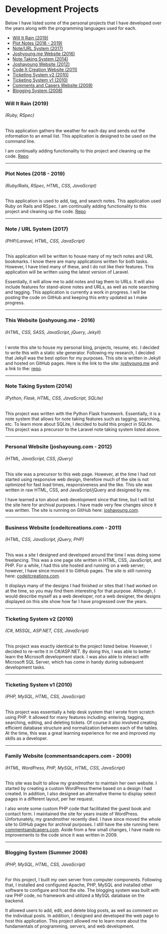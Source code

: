# Development Projects

Below I have listed some of the personal projects that I have developed over the years along with the programming languages used for each.
* [Will It Rain (2019)](#will_it_rain)
* [Plot Notes (2018 - 2019)](#plot_notes)
* [Note/URL System (2017)](#note_url_system)
* [Joshyoung.me Website (2016)](#joshyoung)
* [Note Taking System (2014)](#note_system_flask)
* [Joshayoung Website (2012)](#joshayoung)
* [Code It Creation Website (2011)](#codeitcreations)
* [Ticketing System v2 (2010)](#ticketing_system_alt)
* [Ticketing System v1 (2010)](#ticketing_system)
* [Comments and Capers Website (2009)](#commentsandcapers)
* [Blogging System (2008)](#blogging_system)

### <a name='will_it_rain'></a>Will It Rain (2019)
###### (Ruby, RSpec)
This application gathers the weather for each day and sends out the information to an email list. This application is designed to be used on the command line.

I am continually adding functionality to this project and cleaning up the code.
[Repo](https://github.com/joshayoung/will-it-rain-ruby)

---

### <a name='plot_notes'></a>Plot Notes (2018 - 2019)
###### (Ruby/Rails, RSpec, HTML, CSS, JavaScript)
This application is used to add, tag, and search notes. This application used Ruby on Rails and RSpec.
I am continually adding functionality to this project and cleaning up the code.
[Repo](https://github.com/joshayoung/plot-notes)

---

### <a name='note_url_system'></a>Note / URL System (2017)
###### (PHP/Laravel, HTML, CSS, JavaScript)
This application will be written to house many of my tech notes and URL bookmarks. I know there are many applications written for both tasks. However, I have tried many of these, and I do not like their features. This application will be written using the latest version of Laravel.

Essentially, it will allow me to add notes and tag them to URLs. It will also include features for stand-alone notes and URLs, as well as note searching and tagging. This application is currently a work in progress. I will be posting the code on GitHub and keeping this entry updated as I make progress.

---

### <a name='joshyoung'></a>This Website (joshyoung.me - 2016)
###### (HTML, CSS, SASS, JavaScript, jQuery, Jekyll)
I wrote this site to house my personal blog, projects, resume, etc. I decided to write this with a static site generator. Following my research, I decided that Jekyll was the best option for my purposes. This site is written in Jekyll and hosted on GitHub pages. Here is the link to the site: [joshyoung.me](http://www.joshyoung.me) and a link to the: [repo](https://github.com/joshayoung/josh_website'>repo).

---

### <a name='note_system_flask'></a>Note Taking System (2014)
###### (Python, Flask, HTML, CSS, JavaScript, SQLite)
This project was written with the Python Flask framework. Essentially, it is a note system that allows for note taking features such as tagging, searching, etc. To learn more about SQLite, I decided to build this project in SQLite. This project was a precursor to the Laravel note taking system listed above.

---

### <a name='joshayoung'></a>Personal Website (joshayoung.com - 2012)
###### (HTML, JavaScript, CSS, jQuery)
This site was a precursor to this web page. However, at the time I had not started using responsive web design, therefore much of the site is not optimized for fast load times, responsiveness and the like. This site was written in raw HTML, CSS, and JavaScript/jQuery and designed by me.

I have learned a ton about web development since that time, but I will list the site here for archival purposes. I have made very few changes since it was written. The site is running on GitHub here: [joshayoung.com](joshayoung.joshyoung.me).

---

### <a name='codeitcreations'></a>Business Website (codeitcreations.com - 2011)
###### (HTML, CSS, JavaScript, jQuery, PHP)
This was a site I designed and developed around the time I was doing some freelancing. This was a one page site written in HTML, CSS, JavaScript, and PHP. For a while, I had this site hosted and running on a web server; however, I have since moved it to GitHub pages. The site is still running here: [codeitcreations.com](codeitcreations.joshyoung.me'>codeitcreations.com).

It displays many of the designs I had finished or sites that I had worked on at the time, so you may find them interesting for that purpose. Although, I would describe myself as a web developer, not a web designer, the designs displayed on this site show how far I have progressed over the years.

---

### <a name='ticketing_system_alt'></a>Ticketing System v2 (2010)
###### (C#, MSSQL, ASP.NET, CSS, JavaScript)
This project was exactly identical to the project listed below. However, I decided to re-write it in C#/ASP.NET. By doing this, I was able to better learn the Microsoft development stack. I was also able to interact with Microsoft SQL Server, which has come in handy during subsequent development tasks.

---

### <a name='ticketing_system'></a>Ticketing System v1 (2010)
###### (PHP, MySQL, HTML, CSS, JavaScript)
This project was essentially a help desk system that I wrote from scratch using PHP. It allowed for many features including: entering, tagging, searching, editing, and deleting tickets. Of course it also involved creating efficient database structure and normalization between each of the tables. At the time, this was a great learning experience for me and improved my skills as a developer.

---

### <a name='commentsandcapers'></a>Family Website (commentsandcapers.com - 2009)
###### (HTML, WordPress, PHP, MySQL, HTML, CSS, JavaScript)
This site was built to allow my grandmother to maintain her own website. I started by creating a custom WordPress theme based on a design I had created. In addition, I also designed an alternative theme to display select pages in a different layout, per her request.

I also wrote some custom PHP code that facilitated the guest book and contact form. I maintained the site for years inside of WordPress. Unfortunately, my grandmother recently died. I have since moved the whole site to GitHub pages for archival purposes. I still have the site running here: [commentsandcapers.com](http://commentsandcapers.joshyoung.me). Aside from a few small changes, I have made no improvements to the code since it was written in 2009.

---

### <a name='blogging_system'></a>Blogging System (Summer 2008)
###### (PHP, MySQL, HTML, CSS, JavaScript)
For this project, I built my own server from computer components. Following that, I installed and configured Apache, PHP, MySQL and installed other software to configure and host the site. The blogging system was built with raw PHP code, no framework and utilized a MySQL database on the backend.

It allowed users to add, edit, and delete blog posts, as well as comment on the individual posts. In addition, I designed and developed the web page to host this application. This project allowed me to learn more about the fundamentals of programming, servers, and web development.

